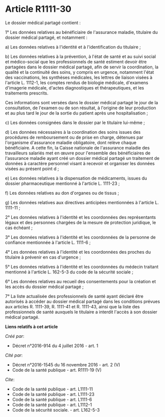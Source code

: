 # Article R1111-30

Le dossier médical partagé contient :

1° Les données relatives au bénéficiaire de l'assurance maladie, titulaire du dossier médical partagé, et notamment :

a) Les données relatives à l'identité et à l'identification du titulaire ;

b) Les données relatives à la prévention, à l'état de santé et au suivi social et médico-social que les professionnels de
santé estiment devoir être partagées dans le dossier médical partagé, afin de servir la coordination, la qualité et la
continuité des soins, y compris en urgence, notamment l'état des vaccinations, les synthèses médicales, les lettres de
liaison visées à l'article L. 1112-1, les comptes rendus de biologie médicale, d'examens d'imagerie médicale, d'actes
diagnostiques et thérapeutiques, et les traitements prescrits.

Ces informations sont versées dans le dossier médical partagé le jour de la consultation, de l'examen ou de son résultat, à
l'origine de leur production et au plus tard le jour de la sortie du patient après une hospitalisation ;

c) Les données consignées dans le dossier par le titulaire lui-même ;

d) Les données nécessaires à la coordination des soins issues des procédures de remboursement ou de prise en charge, détenues
par l'organisme d'assurance maladie obligatoire, dont relève chaque bénéficiaire. A cette fin, la Caisse nationale de
l'assurance maladie des travailleurs salariés met en œuvre pour l'ensemble des bénéficiaires de l'assurance maladie ayant
créé un dossier médical partagé un traitement de données à caractère personnel visant à recevoir et organiser les données
visées au présent point d ;

e) Les données relatives à la dispensation de médicaments, issues du dossier pharmaceutique mentionné à l'article L.
1111-23 ;

f) Les données relatives au don d'organes ou de tissus ;

g) Les données relatives aux directives anticipées mentionnées à l'article L. 1111-11 ;

2° Les données relatives à l'identité et les coordonnées des représentants légaux et des personnes chargées de la mesure de
protection juridique, le cas échéant ;

3° Les données relatives à l'identité et les coordonnées de la personne de confiance mentionnée à l'article L. 1111-6 ;

4° Les données relatives à l'identité et les coordonnées des proches du titulaire à prévenir en cas d'urgence ;

5° Les données relatives à l'identité et les coordonnées du médecin traitant mentionné à l'article L. 162-5-3 du code de la
sécurité sociale ;

6° Les données relatives au recueil des consentements pour la création et les accès du dossier médical partagé ;

7° La liste actualisée des professionnels de santé ayant déclaré être autorisés à accéder au dossier médical partagé dans les
conditions prévues aux articles R. 1111-39, R. 1111-41 et R. 1111-43, ainsi que la liste des professionnels de santé auxquels
le titulaire a interdit l'accès à son dossier médical partagé.

**Liens relatifs à cet article**

_Créé par_:

  - Décret n°2016-914 du 4 juillet 2016 - art. 1

_Cité par_:

  - Décret n°2016-1545 du 16 novembre 2016 - art. 2 (V)
  - Code de la santé publique - art. R1111-19 (V)

_Cite_:

  - Code de la santé publique - art. L1111-11
  - Code de la santé publique - art. L1111-23
  - Code de la santé publique - art. L1111-6
  - Code de la santé publique - art. L1112-1
  - Code de la sécurité sociale. - art. L162-5-3

